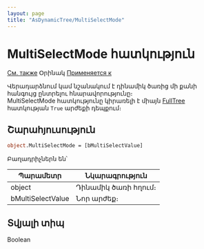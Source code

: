 ```yaml
---
layout: page
title: "AsDynamicTree/MultiSelectMode"
---
```



# MultiSelectMode հատկություն

[См. также](../AsDynamicTree.md) Օրինակ [Применяется к](../AsDynamicTree.md) 

Վերադարձնում կամ նշանակում է դինամիկ ծառից մի քանի հանգույց ընտրելու հնարավորությունը։  
MultiSelectMode հատկությունը կիրառելի է միայն [FullTree](FullTree_D.md) հատկության `True` արժեքի դեպքում։

## Շարահյուսություն

``` vb
object.MultiSelectMode = [bMultiSelectValue]
```


Բաղադրիչներն են՝

    
| Պարամետր | Նկարագրություն |
|--|--|
| object | Դինամիկ ծառի հղում։ |
| bMultiSelectValue | Նոր արժեք։ |


## Տվյալի տիպ

Boolean
